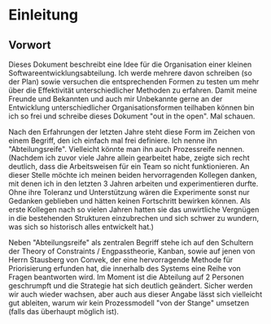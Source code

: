 # Einleitung

## Vorwort    
    
Dieses Dokument beschreibt eine Idee für die Organisation einer kleinen Softwareentwicklungsabteilung. Ich werde mehrere davon schreiben (so der Plan) sowie versuchen die entsprechenden Formen zu testen um mehr über die Effektivität unterschiedlicher Methoden zu erfahren. Damit meine Freunde und Bekannten und auch mir Unbekannte gerne an der Entwicklung unterschiedlicher Organisationsformen teilhaben können bin ich so frei und schreibe dieses Dokument "out in the open". Mal schauen.
        
Nach den Erfahrungen der letzten Jahre steht diese Form im Zeichen von einem Begriff, den ich einfach mal frei definiere. Ich nenne ihn "Abteilungsreife". Vielleicht könnte man ihn auch Prozessreife nennen. (Nachdem ich zuvor viele Jahre allein gearbeitet habe, zeigte sich recht deutlich, dass die Arbeitsweisen für ein Team so nicht funktionieren. An dieser Stelle möchte ich meinen beiden hervorragenden Kollegen danken, mit denen ich in den letzten 3 Jahren arbeiten und experimentieren durfte. Ohne ihre Toleranz und Unterstützung wären die Experimente sonst nur Gedanken geblieben und hätten keinen Fortschritt bewirken können. Als erste Kollegen nach so vielen Jahren hatten sie das unwirtliche Vergnügen in die bestehenden Strukturen einzubrechen und sich schwer zu wundern, was sich so historisch alles entwickelt hat.) 

Neben "Abteilungsreife" als zentralen Begriff stehe ich auf den Schultern der Theory of Constraints / Engpasstheorie, Kanban, sowie auf jenen von Herrn Stausberg von Convek, der eine hervorragende Methode für Priorisierung erfunden hat, die innerhalb des Systems eine Reihe von Fragen beantworten wird. Im Moment ist die Abteilung auf 2 Personen geschrumpft und die Strategie hat sich deutlich geändert. Sicher werden wir auch wieder wachsen, aber auch aus dieser Angabe lässt sich vielleicht gut ableiten, warum wir kein Prozessmodell "von der Stange" umsetzen (falls das überhaupt möglich ist).

